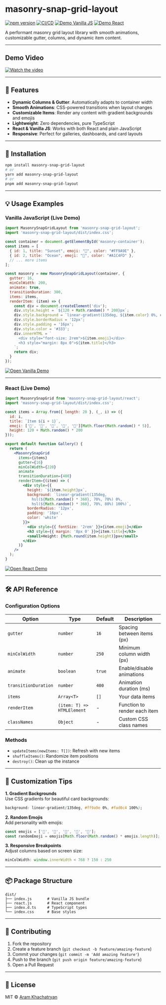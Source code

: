 
# masonry-snap-grid-layout

[![npm version](https://img.shields.io/npm/v/masonry-snap-grid-layout?color=brightgreen)](https://www.npmjs.com/package/masonry-snap-grid-layout)
[![CI/CD](https://github.com/khachatryan-dev/masonry-snap-grid-layout/actions/workflows/publish.yml/badge.svg)](https://github.com/khachatryan-dev/masonry-snap-grid-layout/actions)
[![Demo Vanilla JS](https://img.shields.io/badge/demo-vanilla%20js-blue)](https://codesandbox.io/p/sandbox/l9xl7s)
[![Demo React](https://img.shields.io/badge/demo-react-blue)](https://codesandbox.io/p/sandbox/rgxsxp)

A performant masonry grid layout library with smooth animations, customizable gutter, columns, and dynamic item content.


---
## Demo Video

[![Watch the video](https://img.youtube.com/vi/mHK_6z9WEWs/hqdefault.jpg)](https://www.youtube.com/watch?v=mHK_6z9WEWs)
    
---
## 🚀 Features

- **Dynamic Columns & Gutter**: Automatically adapts to container width
- **Smooth Animations**: CSS-powered transitions when layout changes
- **Customizable Items**: Render any content with gradient backgrounds and emojis
- **Lightweight**: Zero dependencies, pure TypeScript
- **React & Vanilla JS**: Works with both React and plain JavaScript
- **Responsive**: Perfect for galleries, dashboards, and card layouts

---

## 🔧 Installation

```bash
npm install masonry-snap-grid-layout
# or
yarn add masonry-snap-grid-layout
# or
pnpm add masonry-snap-grid-layout
```

---

## 💡 Usage Examples

### Vanilla JavaScript (Live Demo)

```javascript
import MasonrySnapGridLayout from 'masonry-snap-grid-layout';
import 'masonry-snap-grid-layout/dist/index.css';

const container = document.getElementById('masonry-container');
const items = [
  { id: 1, title: "Sunset", emoji: "🌅", color: "#FF9A9E" },
  { id: 2, title: "Ocean", emoji: "🌊", color: "#A1C4FD" },
  // ... more items
];

const masonry = new MasonrySnapGridLayout(container, {
  gutter: 16,
  minColWidth: 200,
  animate: true,
  transitionDuration: 300,
  items: items,
  renderItem: (item) => {
    const div = document.createElement('div');
    div.style.height = `${120 + Math.random() * 200}px`;
    div.style.background = `linear-gradient(135deg, ${item.color} 0%, #FFFFFF 100%)`;
    div.style.borderRadius = '12px';
    div.style.padding = '16px';
    div.style.color = '#333';
    div.innerHTML = `
      <div style="font-size: 2rem">${item.emoji}</div>
      <h3 style="margin: 8px 0">${item.title}</h3>
    `;
    return div;
  }
});
```

[![Open Vanilla Demo](https://codesandbox.io/static/img/play-codesandbox.svg)](https://codesandbox.io/p/sandbox/l9xl7s)

---

### React (Live Demo)

```jsx
import MasonrySnapGrid from 'masonry-snap-grid-layout/react';
import 'masonry-snap-grid-layout/dist/index.css';

const items = Array.from({ length: 20 }, (_, i) => ({
  id: i,
  title: `Item ${i + 1}`,
  emoji: ['🌻', '🌈', '🍕', '🎸', '🚀'][Math.floor(Math.random() * 5)],
  height: 120 + Math.random() * 200
}));

export default function Gallery() {
  return (
    <MasonrySnapGrid
      items={items}
      gutter={16}
      minColWidth={220}
      animate
      transitionDuration={400}
      renderItem={(item) => (
        <div style={{
          height: `${item.height}px`,
          background: `linear-gradient(135deg, 
            hsl(${Math.random() * 360}, 70%, 70%) 0%, 
            hsl(${Math.random() * 360}, 70%, 80%) 100%)`,
          borderRadius: '12px',
          padding: '16px',
          color: 'white'
        }}>
          <div style={{ fontSize: '2rem' }}>{item.emoji}</div>
          <h3 style={{ margin: '8px 0' }}>{item.title}</h3>
          <small>Height: {Math.round(item.height)}px</small>
        </div>
      )}
    />
  );
}
```

[![Open React Demo](https://codesandbox.io/static/img/play-codesandbox.svg)](https://codesandbox.io/p/sandbox/rgxsxp)

---

## 🛠️ API Reference

### Configuration Options

| Option               | Type                      | Default | Description                          |
|----------------------|---------------------------|---------|--------------------------------------|
| `gutter`             | `number`                  | `16`    | Spacing between items (px)           |
| `minColWidth`        | `number`                  | `250`   | Minimum column width (px)            |
| `animate`            | `boolean`                 | `true`  | Enable/disable animations            |
| `transitionDuration` | `number`                  | `400`   | Animation duration (ms)              |
| `items`              | `Array<T>`                | `[]`    | Your data items                      |
| `renderItem`         | `(item: T) => HTMLElement`| -       | Function to render each item         |
| `classNames`         | `Object`                  | -       | Custom CSS class names               |

### Methods

- `updateItems(newItems: T[])`: Refresh with new items
- `shuffleItems()`: Randomize item positions
- `destroy()`: Clean up the instance

---

## 🎨 Customization Tips

**1. Gradient Backgrounds**  
Use CSS gradients for beautiful card backgrounds:

```css
background: linear-gradient(135deg, #ff9a9e 0%, #fad0c4 100%);
```

**2. Random Emojis**  
Add personality with emojis:

```javascript
const emojis = ['🌻', '🌈', '🍕', '🎸', '🚀'];
const randomEmoji = emojis[Math.floor(Math.random() * emojis.length)];
```

**3. Responsive Breakpoints**  
Adjust columns based on screen size:

```javascript
minColWidth: window.innerWidth < 768 ? 150 : 250
```

---

## 📦 Package Structure

```
dist/
├── index.js       # Vanilla JS bundle
├── react.js       # React component
├── index.d.ts     # TypeScript types
└── index.css      # Base styles
```

---

## 🤝 Contributing

1. Fork the repository
2. Create a feature branch (`git checkout -b feature/amazing-feature`)
3. Commit your changes (`git commit -m 'Add amazing feature'`)
4. Push to the branch (`git push origin feature/amazing-feature`)
5. Open a Pull Request



---

## 📄 License

MIT © [Aram Khachatryan](https://github.com/khachatryan-dev)